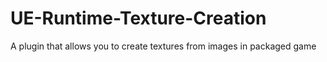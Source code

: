 # UE-Runtime-Texture-Creation
A plugin that allows you to create textures from images in packaged game
